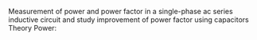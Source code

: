 <p>Measurement of power and power factor in a single-phase 
ac series inductive circuit and study improvement of power factor using capacitors Theory Power: </p>

